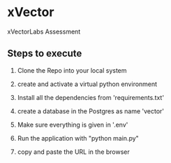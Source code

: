 # xVector

xVectorLabs Assessment

## Steps to execute

1. Clone the Repo into your local system

2. create and activate a virtual python environment

3. Install all the dependencies from 'requirements.txt'

4. create a database in the Postgres as name 'vector'

5. Make sure everything is given in '.env'

4. Run the application with "python main.py"

5. copy and paste the URL in the browser